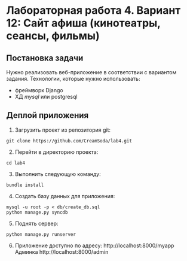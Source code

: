 Лабораторная работа 4. Вариант 12: Сайт афиша (кинотеатры, сеансы, фильмы) 
=====

Постановка задачи
-----------------

Нужно реализовать веб-приложение в соответствии с вариантом задания. Технологии, которые нужно использовать: 

- фреймворк Django
- ХД *mysql* или postgresql

Деплой приложения
-------

1. Загрузить проект из репозитория git:

  ```
  git clone https://github.com/CreamSoda/lab4.git
  ```
2. Перейти в директорию проекта:

  ```
  cd lab4
  ```
3. Выполнить следующую команду:

  ```
  bundle install
  ```

4. Создать базу данных для приложения:

  ```
  mysql -u root -p < db/create_db.sql
  python manage.py syncdb
  ```

5. Поднять сервер:

  ```
  python manage.py runserver
  ```
6. Приложение доступно по адресу: http://localhost:8000/myapp
   Админка http://localhost:8000/admin
